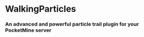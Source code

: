 # WalkingParticles

<h3>An advanced and powerful particle trail plugin for your PocketMine server</h3>
